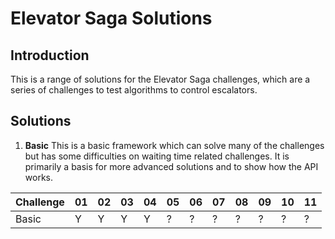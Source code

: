 # Elevator Saga Solutions

## Introduction

This is a range of solutions for the Elevator Saga challenges, 
which are a series of challenges to test algorithms to control
escalators.

## Solutions

1. **Basic** This is a basic framework which can solve many of the 
challenges but has some difficulties on waiting time related challenges. 
It is primarily a basis for more advanced solutions and to show how the API works.


Challenge | 01 | 02 | 03 | 04 | 05 | 06 | 07 | 08 | 09 | 10 | 11 
----------|----|----|----|----|----|----|----|----|----|----|----
Basic     |  Y |  Y |  Y |  Y |  ? |  ? |  ? |  ? |  ? |  ? |  ? 


